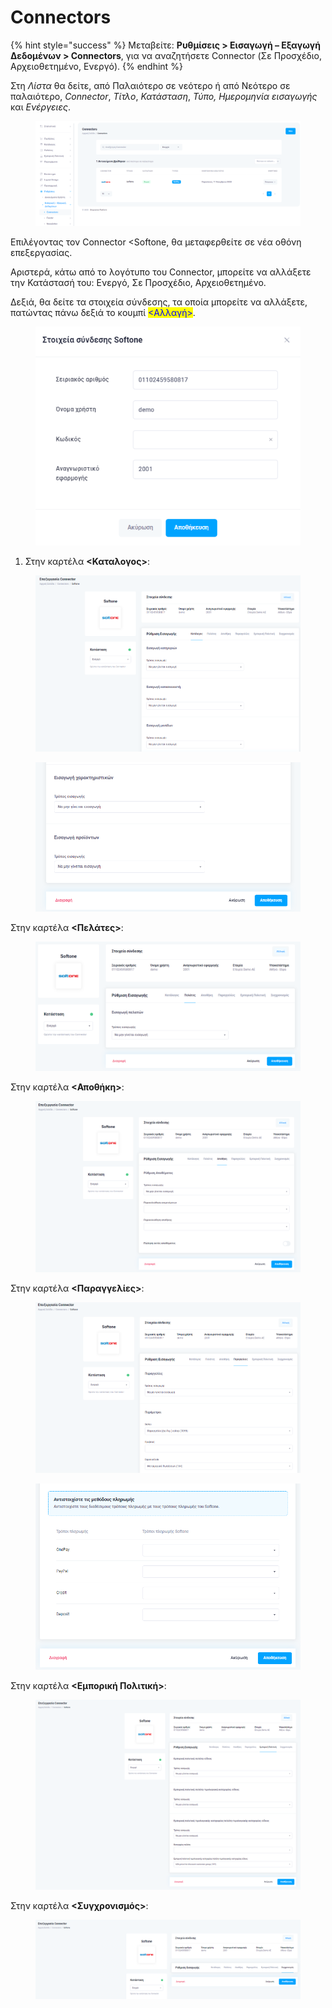 # Connectors

{% hint style="success" %}
Μεταβείτε: **Ρυθμίσεις > Εισαγωγή – Εξαγωγή Δεδομένων > Connectors**, για να αναζητήσετε Connector (Σε Προσχέδιο, Αρχειοθετημένο, Ενεργό).
{% endhint %}

Στη _Λίστα_ θα δείτε, από Παλαιότερο σε νεότερο ή από Νεότερο σε παλαιότερο, _Connector_, _Τίτλο_, _Κατάσταση_, _Τύπο, Ημερομηνία εισαγωγής_ και _Ενέργειες_.

<figure><img src="../../.gitbook/assets/ScreenHunter 311.png" alt=""><figcaption></figcaption></figure>

Επιλέγοντας τον Connector \<Softone, θα μεταφερθείτε σε νέα οθόνη επεξεργασίας.&#x20;

Αριστερά, κάτω από το λογότυπο του Connector, μπορείτε να αλλάξετε την Κατάστασή του:  Ενεργό, Σε Προσχέδιο, Αρχειοθετημένο.

Δεξιά, θα δείτε τα στοιχεία σύνδεσης, τα οποία μπορείτε να αλλάξετε, πατώντας πάνω δεξιά το κουμπί <mark style="color:blue;"><Αλλαγή></mark>.&#x20;

<figure><img src="../../.gitbook/assets/ScreenHunter 321.png" alt=""><figcaption></figcaption></figure>

1. Στην καρτέλα **<Καταλογος>**:

<div>

<figure><img src="../../.gitbook/assets/ScreenHunter 312.png" alt=""><figcaption></figcaption></figure>

 

<figure><img src="../../.gitbook/assets/ScreenHunter 313.png" alt=""><figcaption></figcaption></figure>

</div>

Στην καρτέλα **<Πελάτες>**:

<figure><img src="../../.gitbook/assets/ScreenHunter 314.png" alt=""><figcaption></figcaption></figure>



Στην καρτέλα **<Αποθήκη>**:

<figure><img src="../../.gitbook/assets/ScreenHunter 315.png" alt=""><figcaption></figcaption></figure>



Στην καρτέλα **<Παραγγελίες>**:&#x20;

<div>

<figure><img src="../../.gitbook/assets/ScreenHunter 316.png" alt=""><figcaption></figcaption></figure>

 

<figure><img src="../../.gitbook/assets/ScreenHunter 317.png" alt=""><figcaption></figcaption></figure>

</div>



Στην καρτέλα **<Εμπορική Πολιτική>**:

<figure><img src="../../.gitbook/assets/ScreenHunter 318.png" alt=""><figcaption></figcaption></figure>



Στην καρτέλα **<Συγχρονισμός>**:

<figure><img src="../../.gitbook/assets/ScreenHunter 319.png" alt=""><figcaption></figcaption></figure>

